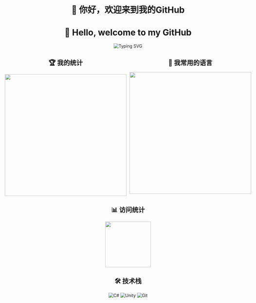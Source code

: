 <div align="center">
    
# 👋 你好，欢迎来到我的GitHub
# 👋 Hello, welcome to my GitHub

<img src="https://readme-typing-svg.herokuapp.com?font=Fira+Code&pause=1000&color=2F90F7&center=true&vCenter=true&width=300&lines=热爱编程;Love programming;永远保持学习的激情;Always keep the passion for learning" alt="Typing SVG" />

<div style="display: flex; align-items: flex-start; justify-content: center; gap: 10px;">
    <div style="text-align: center;">
        <h2>🏆 我的统计</h2>
        <img width="400" src="https://github-readme-stats.vercel.app/api?username=qqw1584913629&show_icons=true&theme=tokyonight" />
    </div>
    <div style="text-align: center;">
        <h2>🚀 我常用的语言</h2>
        <img width="400" src="https://github-readme-stats.vercel.app/api/top-langs/?username=qqw1584913629&layout=compact&theme=tokyonight" />
    </div>
</div>

## 📊 访问统计
<img width="150" src="https://profile-counter.glitch.me/qqw1584913629/count.svg" />

## 🛠️ 技术栈
![C#](https://img.shields.io/badge/-C%23-239120?style=flat-square&logo=c-sharp&logoColor=white)
![Unity](https://img.shields.io/badge/-Unity-000000?style=flat-square&logo=unity&logoColor=white)
![Git](https://img.shields.io/badge/-Git-F05032?style=flat-square&logo=git&logoColor=white)

</div>

